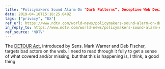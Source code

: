 ```yaml
---
title: "Policymakers Sound Alarm On "Dark Patterns", Deceptive Web Design Tricks"
date: 2019-04-10T15:18:25.048Z
tags: ["privacy", "UX"]
ref_url: https://www.ndtv.com/world-news/policymakers-sound-alarm-on-dark-patterns-deceptive-web-design-trick-2020659
in_reply_to: https://www.ndtv.com/world-news/policymakers-sound-alarm-on-dark-patterns-deceptive-web-design-trick-2020659
ref_source: "NDTV"
---
```


The [DETOUR Act](https://www.scribd.com/document/405606873/Detour-Act-Final), introduced by Sens. Mark Warner and Deb Fischer, targets bad actors on the web. I need to read through it fully to get a sense of what covered and/or missing, but that this is happening is, I think, a good thing. 